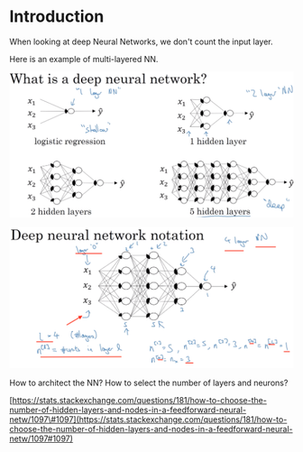 # Introduction

When looking at deep Neural Networks, we don't count the input layer.

Here is an example of multi-layered NN.

![](../../.gitbook/assets/image%20%284%29.png)

![](../../.gitbook/assets/image.png)

How to architect the NN? How to select the number of layers and neurons?

[https://stats.stackexchange.com/questions/181/how-to-choose-the-number-of-hidden-layers-and-nodes-in-a-feedforward-neural-netw/1097\#1097](https://stats.stackexchange.com/questions/181/how-to-choose-the-number-of-hidden-layers-and-nodes-in-a-feedforward-neural-netw/1097#1097)


